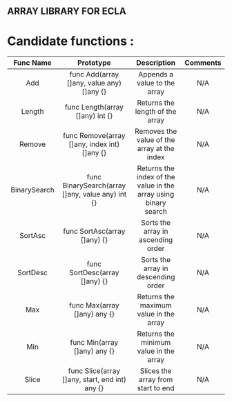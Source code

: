 ## ARRAY LIBRARY FOR ECLA

# Candidate functions :

|   Func Name    |                                  Prototype                                   |                           Description                           | Comments |
|:--------------:|:----------------------------------------------------------------------------:|:---------------------------------------------------------------:|:--------:|
|      Add       |                  func Add(array []any, value any) []any {}                   |                  Appends a value to the array                   |   N/A    |
|     Length     |                       func Length(array []any) int {}                        |                 Returns the length of the array                 |   N/A    |
|     Remove     |                 func Remove(array []any, index int) []any {}                 |           Removes the value of the array at the index           |   N/A    |
|  BinarySearch  |               func BinarySearch(array []any, value any) int {}               | Returns the index of the value in the array using binary search |   N/A    |
|    SortAsc     |                         func SortAsc(array []any) {}                         |               Sorts the array in ascending order                |   N/A    |
|    SortDesc    |                        func SortDesc(array []any) {}                         |               Sorts the array in descending order               |   N/A    |
|      Max       |                         func Max(array []any) any {}                         |             Returns the maximum value in the array              |   N/A    |
|      Min       |                         func Min(array []any) any {}                         |             Returns the minimum value in the array              |   N/A    |
|     Slice      |                func Slice(array []any, start, end int) any {}                |               Slices the array from start to end                |   N/A    |
